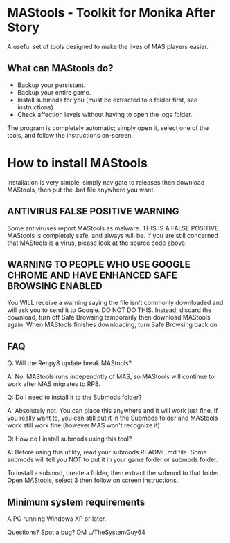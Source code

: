 # MAStools - Toolkit for Monika After Story
A useful set of tools designed to make the lives of MAS players easier.

## What can MAStools do?
- Backup your persistant.
- Backup your entire game.
- Install submods for you (must be extracted to a folder first, see instructions)
- Check affection levels without having to open the logs folder.

The program is completely automatic; simply open it, select one of the tools, and follow the instructions on-screen.

# How to install MAStools
Installation is very simple, simply navigate to releases then download MAStools, then put the .bat file anywhere you want.

## ANTIVIRUS FALSE POSITIVE WARNING

Some antiviruses report MAStools as malware. THIS IS A FALSE POSITIVE. MAStools is completely safe, and always will be. If you are still concerned that MAStools is a virus, please look at the source code above.

## WARNING TO PEOPLE WHO USE GOOGLE CHROME AND HAVE ENHANCED SAFE BROWSING ENABLED
You WILL receive a warning saying the file isn't commonly downloaded and will ask you to send it to Google. DO NOT DO THIS. Instead, discard the download, turn off Safe Browsing temporarily then download MAStools again. When MAStools finishes downloading, turn Safe Browsing back on.

## FAQ
Q: Will the Renpy8 update break MAStools?

A: No. MAStools runs independntly of MAS, so MAStools will continue to work after MAS migrates to RP8.

Q: Do I need to install it to the Submods folder?

A: Absolutely not. You can place this anywhere and it will work just fine. If you really want to, you can still put it in the Submods folder and MAStools work still work fine (however MAS won't recognize it)

Q: How do I install submods using this tool?

A: Before using this utility, read your submods README.md file. Some submods will tell you NOT to put it in your game folder or submods folder.

To install a submod, create a folder, then extract the submod to that folder. Open MAStools, select 3 then follow on screen instructions.

## Minimum system requirements
A PC running Windows XP or later.

Questions? Spot a bug? DM u/TheSystemGuy64
